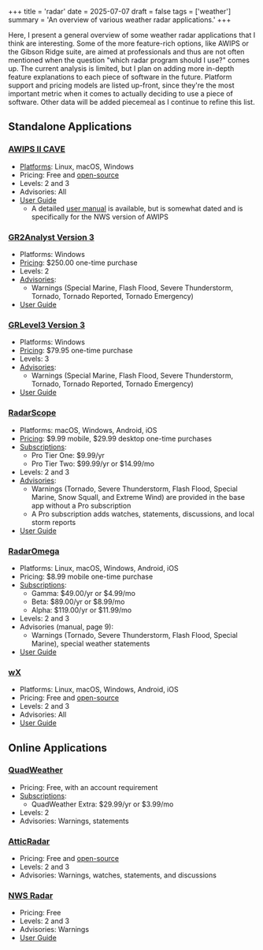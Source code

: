 +++
title = 'radar'
date = 2025-07-07
draft = false
tags = ['weather']
summary = 'An overview of various weather radar applications.'
+++

Here, I present a general overview of some weather radar applications that I think are interesting. Some of the more feature-rich options, like AWIPS or the Gibson Ridge suite, are aimed at professionals and thus are not often mentioned when the question "which radar program should I use?" comes up. The current analysis is limited, but I plan on adding more in-depth feature explanations to each piece of software in the future. Platform support and pricing models are listed up-front, since they're the most important metric when it comes to actually deciding to use a piece of software. Other data will be added piecemeal as I continue to refine this list.

## Standalone Applications

### [AWIPS II CAVE](https://unidata.github.io/awips2/install/install-cave/)

- [Platforms](https://unidata.github.io/awips2/install/install-cave/#latest-cave-versions): Linux, macOS, Windows
- Pricing: Free and [open-source](https://github.com/Unidata/awips2)
- Levels: 2 and 3
- Advisories: All
- [User Guide](https://unidata.github.io/awips2/)
  - A detailed [user manual](https://unidata.github.io/awips2/raytheon/cave_d2d/) is available, but is somewhat dated and is specifically for the NWS version of AWIPS

### [GR2Analyst Version 3](https://www.grlevelx.com/gr2analyst_3/)

- Platforms: Windows
- [Pricing](https://www.grlevelx.com/gr2analyst_3/#purchase): $250.00 one-time purchase
- Levels: 2
- [Advisories](https://www.grlevelx.com/manuals/warnings/):
  - Warnings (Special Marine, Flash Flood, Severe Thunderstorm, Tornado, Tornado Reported, Tornado Emergency)
- [User Guide](https://www.grlevelx.com/manuals/gr2analyst_2/)

### [GRLevel3 Version 3](https://www.grlevelx.com/grlevel3_3/)

- Platforms: Windows
- [Pricing](https://www.grlevelx.com/grlevel3_3/#purchase): $79.95 one-time purchase
- Levels: 3
- [Advisories](https://www.grlevelx.com/manuals/warnings/):
  - Warnings (Special Marine, Flash Flood, Severe Thunderstorm, Tornado, Tornado Reported, Tornado Emergency)
- [User Guide](https://www.grlevelx.com/manuals/grlevel3_2/)

### [RadarScope](https://radarscope.zendesk.com/hc/en-us)

- Platforms: macOS, Windows, Android, iOS
- [Pricing](https://radarscope.zendesk.com/hc/en-us/articles/8991808352914-How-to-Purchase): $9.99 mobile, $29.99 desktop one-time purchases
- [Subscriptions](https://radarscope.zendesk.com/hc/en-us/articles/8991862852754-Upgrading-Your-RadarScope-Experience):
  - Pro Tier One: $9.99/yr
  - Pro Tier Two: $99.99/yr or $14.99/mo
- Levels: 2 and 3
- [Advisories](https://radarscope.zendesk.com/hc/en-us/articles/8989939553682-Weather-Bulletins):
  - Warnings (Tornado, Severe Thunderstorm, Flash Flood, Special Marine, Snow Squall, and Extreme Wind) are provided in the base app without a Pro subscription
  - A Pro subscription adds watches, statements, discussions, and local storm reports
- [User Guide](https://radarscope.zendesk.com/hc/en-us/categories/8970574236050-User-s-Guide)

### [RadarOmega](https://www.radaromega.com/)

- Platforms: Linux, macOS, Windows, Android, iOS
- Pricing: $8.99 mobile one-time purchase
- [Subscriptions](https://www.radaromega.com/#subscriptions):
  - Gamma: $49.00/yr or $4.99/mo
  - Beta: $89.00/yr or $8.99/mo
  - Alpha: $119.00/yr or $11.99/mo
- Levels: 2 and 3
- Advisories (manual, page 9):
  - Warnings (Tornado, Severe Thunderstorm, Flash Flood, Special Marine), special weather statements
- [User Guide](https://www.sdsweather.com/PDF/RO_UserGuide_2024NEW.pdf)

### [wX](https://gitlab.com/joshua.tee)

- Platforms: Linux, macOS, Windows, Android, iOS
- Pricing: Free and [open-source](https://gitlab.com/joshua.tee)
- Levels: 2 and 3
- Advisories: All
- [User Guide](https://gitlab.com/joshua.tee/wxl23/-/blob/master/doc/FAQ.md)

## Online Applications

### [QuadWeather](https://radar.quadweather.com/)

- Pricing: Free, with an account requirement
- [Subscriptions](https://radar.quadweather.com/auth/account):
  - QuadWeather Extra: $29.99/yr or $3.99/mo
- Levels: 2
- Advisories: Warnings, statements

### [AtticRadar](https://atticradar.steepatticstairs.net/)

- Pricing: Free and [open-source](https://github.com/SteepAtticStairs/AtticRadar)
- Levels: 2 and 3
- Advisories: Warnings, watches, statements, and discussions

### [NWS Radar](https://radar.weather.gov/)

- Pricing: Free
- Levels: 2 and 3
- Advisories: Warnings
- [User Guide](https://www.weather.gov/radarfaq)
